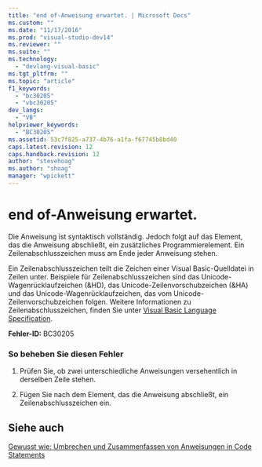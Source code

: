 ```yaml
---
title: "end of-Anweisung erwartet. | Microsoft Docs"
ms.custom: ""
ms.date: "11/17/2016"
ms.prod: "visual-studio-dev14"
ms.reviewer: ""
ms.suite: ""
ms.technology: 
  - "devlang-visual-basic"
ms.tgt_pltfrm: ""
ms.topic: "article"
f1_keywords: 
  - "bc30205"
  - "vbc30205"
dev_langs: 
  - "VB"
helpviewer_keywords: 
  - "BC30205"
ms.assetid: 53c7f825-a737-4b76-a1fa-f67745b8bd40
caps.latest.revision: 12
caps.handback.revision: 12
author: "stevehoag"
ms.author: "shoag"
manager: "wpickett"
---
```

# end of-Anweisung erwartet.
Die Anweisung ist syntaktisch vollständig. Jedoch folgt auf das Element, das die Anweisung abschließt, ein zusätzliches Programmierelement.  Ein Zeilenabschlusszeichen muss am Ende jeder Anweisung stehen.  
  
 Ein Zeilenabschlusszeichen teilt die Zeichen einer Visual Basic\-Quelldatei in Zeilen unter.  Beispiele für Zeilenabschlusszeichen sind das Unicode\-Wagenrücklaufzeichen \(&HD\), das Unicode\-Zeilenvorschubzeichen \(&HA\) und das Unicode\-Wagenrücklaufzeichen, das vom Unicode\-Zeilenvorschubzeichen folgen.  Weitere Informationen zu Zeilenabschlusszeichen, finden Sie unter [Visual Basic Language Specification](../../../visual-basic/reference/language-specification.md).  
  
 **Fehler\-ID:** BC30205  
  
### So beheben Sie diesen Fehler  
  
1.  Prüfen Sie, ob zwei unterschiedliche Anweisungen versehentlich in derselben Zeile stehen.  
  
2.  Fügen Sie nach dem Element, das die Anweisung abschließt, ein Zeilenabschlusszeichen ein.  
  
## Siehe auch  
 [Gewusst wie: Umbrechen und Zusammenfassen von Anweisungen in Code](../../../visual-basic/programming-guide/program-structure/how-to-break-and-combine-statements-in-code.md)   
 [Statements](../../../visual-basic/programming-guide/language-features/statements.md)